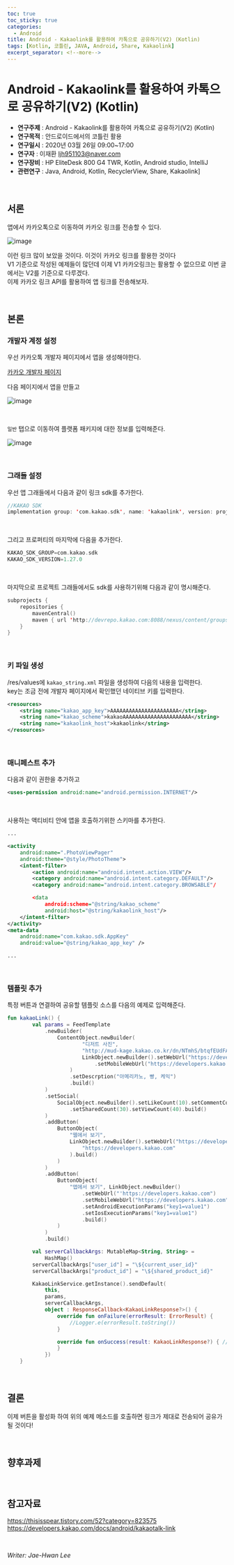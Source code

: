 ```yaml
---
toc: true
toc_sticky: true
categories:
  - Android
title: Android - Kakaolink를 활용하여 카톡으로 공유하기(V2) (Kotlin)
tags: [Kotlin, 코틀린, JAVA, Android, Share, Kakaolink]
excerpt_separator: <!--more-->
---
```


# Android - Kakaolink를 활용하여 카톡으로 공유하기(V2) (Kotlin)
<!--more-->
* **연구주제** : Android - Kakaolink를 활용하여 카톡으로 공유하기(V2) (Kotlin)
* **연구목적** : 안드로이드에서의 코틀린 활용
* **연구일시** : 2020년 03월 26일 09:00~17:00
* **연구자** : 이재환 <ljh951103@naver.com>
* **연구장비** : HP EliteDesk 800 G4 TWR, Kotlin, Android studio, IntelliJ
* **관련연구** : Java, Android, Kotlin, RecyclerView, Share, Kakaolink]

<br>

## 서론

앱에서 카카오톡으로 이동하여 카카오 링크를 전송할 수 있다. 

![image](https://user-images.githubusercontent.com/57826388/76158452-39ec6a00-6159-11ea-9d62-e6a623adcd06.png)

이런 링크 많이 보았을 것이다. 이것이 카카오 링크를 활용한 것이다  
V1 기준으로 작성된 예제들이 많던데 이제 V1 카카오링크는 활용할 수 없으므로 이번 글에서는 V2를 기준으로 다루겠다.  
이제 카카오 링크 API를 활용하여 앱 링크를 전송해보자.

<br>

## 본론

### **개발자 계정 설정**

우선 카카오톡 개발자 페이지에서 앱을 생성해야한다.

[카카오 개발자 페이지](https://developers.kakao.com/apps)

다음 페이지에서 앱을 만들고

![image](https://user-images.githubusercontent.com/57826388/76158514-d7479e00-6159-11ea-94e2-94e7840067c4.png)

<br>

`일반` 탭으로 이동하여 플랫폼 패키지에 대한 정보를 입력해준다.

![image](https://user-images.githubusercontent.com/57826388/76158535-1aa20c80-615a-11ea-9064-873b88419fb9.png)

<br>

### **그래들 설정**

우선 앱 그래들에서 다음과 같이 링크 sdk를 추가한다.

````kotlin
//KAKAO SDK
implementation group: 'com.kakao.sdk', name: 'kakaolink', version: project.KAKAO_SDK_VERSION
````

<br>

그리고 프로퍼티의 마지막에 다음을 추가한다.

````kotlin
KAKAO_SDK_GROUP=com.kakao.sdk
KAKAO_SDK_VERSION=1.27.0
````

<br>

마지막으로 프로젝트 그래들에서도 sdk를 사용하기위해 다음과 같이 명시해준다.

````kotlin
subprojects {
    repositories {
        mavenCentral()
        maven { url 'http://devrepo.kakao.com:8088/nexus/content/groups/public/' }
    }
}
````

<br>

### **키 파일 생성**

/res/values에 `kakao_string.xml` 파일을 생성하여 다음의 내용을 입력한다.  
key는 조금 전에 개발자 페이지에서 확인했던 네이티브 키를 입력한다.

````xml
<resources>
    <string name="kakao_app_key">AAAAAAAAAAAAAAAAAAAAAA</string>
    <string name="kakao_scheme">kakaoAAAAAAAAAAAAAAAAAAAAAA</string>
    <string name="kakaolink_host">kakaolink</string>
</resources>
````

<br>

### **매니페스트 추가**

다음과 같이 권한을 추가하고

````xml
<uses-permission android:name="android.permission.INTERNET"/>
````

<br>

사용하는 액티비티 안에 앱을 호출하기위한 스키마를 추가한다.
````xml
...

<activity
    android:name=".PhotoViewPager"
    android:theme="@style/PhotoTheme">
    <intent-filter>
        <action android:name="android.intent.action.VIEW"/>
        <category android:name="android.intent.category.DEFAULT"/>
        <category android:name="android.intent.category.BROWSABLE"/

        <data 
            android:scheme="@string/kakao_scheme"
            android:host="@string/kakaolink_host"/>
    </intent-filter>
</activity>
<meta-data
    android:name="com.kakao.sdk.AppKey"
    android:value="@string/kakao_app_key" />

...
````

<br>

### **템플릿 추가**

특정 버튼과 연결하여 공유할 템플릿 소스를 다음의 예제로 입력해준다.

````kotlin
fun kakaoLink() {
        val params = FeedTemplate
            .newBuilder(
                ContentObject.newBuilder(
                        "디저트 사진",
                        "http://mud-kage.kakao.co.kr/dn/NTmhS/btqfEUdFAUf/FjKzkZsnoeE4o19klTOVI1/openlink_640x640s.jpg",
                        LinkObject.newBuilder().setWebUrl("https://developers.kakao.com")
                            .setMobileWebUrl("https://developers.kakao.com").build()
                    )
                    .setDescrption("아메리카노, 빵, 케익")
                    .build()
            )
            .setSocial(
                SocialObject.newBuilder().setLikeCount(10).setCommentCount(20)
                    .setSharedCount(30).setViewCount(40).build()
            )
            .addButton(
                ButtonObject(
                    "웹에서 보기",
                    LinkObject.newBuilder().setWebUrl("https://developers.kakao.com").setMobileWebUrl(
                        "https://developers.kakao.com"
                    ).build()
                )
            )
            .addButton(
                ButtonObject(
                    "앱에서 보기", LinkObject.newBuilder()
                        .setWebUrl("'https://developers.kakao.com")
                        .setMobileWebUrl("https://developers.kakao.com")
                        .setAndroidExecutionParams("key1=value1")
                        .setIosExecutionParams("key1=value1")
                        .build()
                )
            )
            .build()

        val serverCallbackArgs: MutableMap<String, String> =
            HashMap()
        serverCallbackArgs["user_id"] = "\${current_user_id}"
        serverCallbackArgs["product_id"] = "\${shared_product_id}"

        KakaoLinkService.getInstance().sendDefault(
            this,
            params,
            serverCallbackArgs,
            object : ResponseCallback<KakaoLinkResponse?>() {
                override fun onFailure(errorResult: ErrorResult) {
                    //Logger.e(errorResult.toString())
                }

                override fun onSuccess(result: KakaoLinkResponse?) { // 템플릿 밸리데이션과 쿼터 체크가 성공적으로 끝남. 톡에서 정상적으로 보내졌는지 보장은 할 수 없다. 전송 성공 유무는 서버콜백 기능을 이용하여야 한다.
                }
            })
    }
````

<br>

## 결론

이제 버튼을 활성화 하여 위의 예제 메소드를 호출하면 링크가 제대로 전송되어 공유가 될 것이다!

<br>

## 향후과제

<br>

## 참고자료

<https://thisisspear.tistory.com/52?category=823575>  
<https://developers.kakao.com/docs/android/kakaotalk-link>

<br>

*Writer: Jae-Hwan Lee*